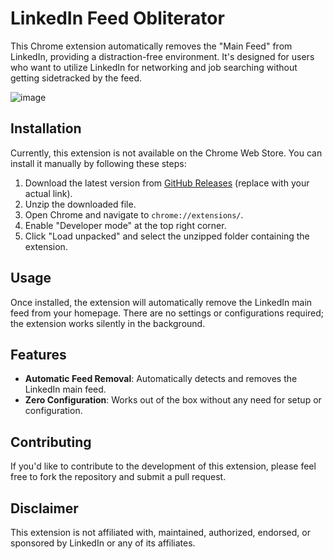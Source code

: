 # LinkedIn Feed Obliterator

This Chrome extension automatically removes the "Main Feed" from LinkedIn, providing a distraction-free environment. It's designed for users who want to utilize LinkedIn for networking and job searching without getting sidetracked by the feed.

![image](https://github.com/SyedAman/LinkedInFeedObliteratorChromeExtension/assets/11065634/94156d20-aea5-4e9a-b69f-9781e1925f6a)


## Installation

Currently, this extension is not available on the Chrome Web Store. You can install it manually by following these steps:

1. Download the latest version from [GitHub Releases](#) (replace with your actual link).
2. Unzip the downloaded file.
3. Open Chrome and navigate to `chrome://extensions/`.
4. Enable "Developer mode" at the top right corner.
5. Click "Load unpacked" and select the unzipped folder containing the extension.

## Usage

Once installed, the extension will automatically remove the LinkedIn main feed from your homepage. There are no settings or configurations required; the extension works silently in the background.

## Features

- **Automatic Feed Removal**: Automatically detects and removes the LinkedIn main feed.
- **Zero Configuration**: Works out of the box without any need for setup or configuration.

## Contributing

If you'd like to contribute to the development of this extension, please feel free to fork the repository and submit a pull request.

## Disclaimer

This extension is not affiliated with, maintained, authorized, endorsed, or sponsored by LinkedIn or any of its affiliates.

